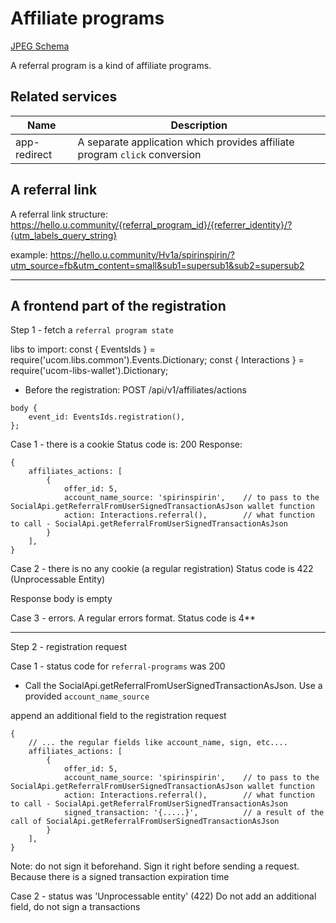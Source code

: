 # Affiliate programs

[JPEG Schema](../jpg/referral-program-workflow.jpg)

A referral program is a kind of affiliate programs.


## Related services


Name | Description
--- | ---
app-redirect | A separate application which provides affiliate program `click` conversion


## A referral link

A referral link structure:
https://hello.u.community/{referral_program_id}/{referrer_identity}/?{utm_labels_query_string}

example:
https://hello.u.community/Hv1a/spirinspirin/?utm_source=fb&utm_content=small&sub1=supersub1&sub2=supersub2

----------------------------------------------

## A frontend part of the registration

Step 1 - fetch a `referral program state`

libs to import:
const { EventsIds } = require('ucom.libs.common').Events.Dictionary;
const {  Interactions } = require('ucom-libs-wallet').Dictionary;


* Before the registration:
POST /api/v1/affiliates/actions
```
body {
    event_id: EventsIds.registration(),
};
```

Case 1 - there is a cookie
Status code is: 200
Response:
```
{
    affiliates_actions: [
        {
            offer_id: 5,
            account_name_source: 'spirinspirin',    // to pass to the SocialApi.getReferralFromUserSignedTransactionAsJson wallet function
            action: Interactions.referral(),        // what function to call - SocialApi.getReferralFromUserSignedTransactionAsJson
        }
    ],
}
```

Case 2 - there is no any cookie (a regular registration)
Status code is 422 (Unprocessable Entity)

Response body is empty

Case 3 - errors. A regular errors format. Status code is 4**

----

Step 2 - registration request

Case 1 - status code for `referral-programs` was 200

* Call the SocialApi.getReferralFromUserSignedTransactionAsJson. Use a provided `account_name_source`

append an additional field to the registration request
```
{
    // ... the regular fields like account_name, sign, etc....
    affiliates_actions: [
        {
            offer_id: 5,
            account_name_source: 'spirinspirin',    // to pass to the SocialApi.getReferralFromUserSignedTransactionAsJson wallet function
            action: Interactions.referral(),        // what function to call - SocialApi.getReferralFromUserSignedTransactionAsJson
            signed_transaction: '{.....}',          // a result of the call of SocialApi.getReferralFromUserSignedTransactionAsJson
        }
    ],
}
```

Note: do not sign it beforehand. Sign it right before sending a request. Because there is a signed transaction expiration time

Case 2 - status was 'Unprocessable entity' (422)
Do not add an additional field, do not sign a transactions
